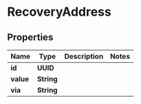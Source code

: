 

# RecoveryAddress

## Properties

Name | Type | Description | Notes
------------ | ------------- | ------------- | -------------
**id** | **UUID** |  | 
**value** | **String** |  | 
**via** | **String** |  | 



